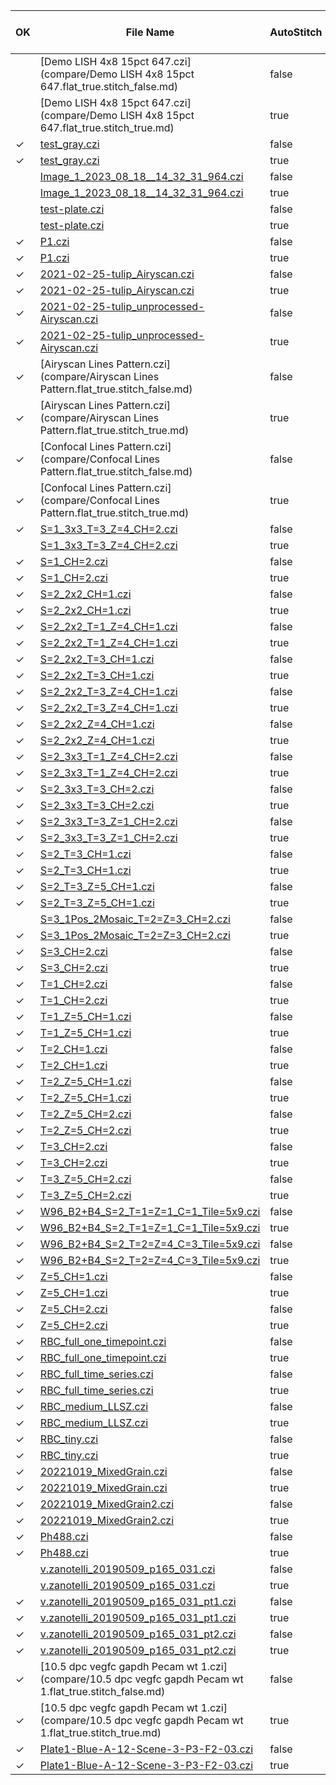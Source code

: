 |OK |File Name|AutoStitch|#Diffs<br>(Critical)|#Diffs|#Diffs Ignored|#DiffsPixels|Mem Gain|Init Time Gain|Read Time Gain|
|---|---------|----------|--------------------|------|--------------|------------|--------|--------------|--------------|
| |[Demo LISH 4x8 15pct 647.czi](compare/Demo LISH 4x8 15pct 647.flat_true.stitch_false.md)|false|0|5384|62|0|3.2|0.6|0.5|
| |[Demo LISH 4x8 15pct 647.czi](compare/Demo LISH 4x8 15pct 647.flat_true.stitch_true.md)|true|0|114|0|0|11.1|1.4|1.2|
|✓|[test_gray.czi](compare/test_gray.flat_true.stitch_false.md)|false|0|0|35|0|1.4|0.5|1.1|
|✓|[test_gray.czi](compare/test_gray.flat_true.stitch_true.md)|true|0|0|0|0|2.3|1.1|1.2|
| |[Image_1_2023_08_18__14_32_31_964.czi](compare/Image_1_2023_08_18__14_32_31_964.flat_true.stitch_false.md)|false|0|19|6|0|1.6|1.7|1.1|
| |[Image_1_2023_08_18__14_32_31_964.czi](compare/Image_1_2023_08_18__14_32_31_964.flat_true.stitch_true.md)|true|0|4|0|0|1.6|0.9|1.1|
| |[test-plate.czi](compare/test-plate.flat_true.stitch_false.md)|false|0|495|99|0|1.3|0.4|1.1|
| |[test-plate.czi](compare/test-plate.flat_true.stitch_true.md)|true|0|495|99|0|1.3|0.4|1.1|
|✓|[P1.czi](compare/P1.flat_true.stitch_false.md)|false|0|0|0|0|1.8|1.1|0.8|
|✓|[P1.czi](compare/P1.flat_true.stitch_true.md)|true|0|0|0|0|1.8|0.8|1.1|
|✓|[2021-02-25-tulip_Airyscan.czi](compare/2021-02-25-tulip_Airyscan.flat_true.stitch_false.md)|false|0|0|0|0|1.7|1.4|1.4|
|✓|[2021-02-25-tulip_Airyscan.czi](compare/2021-02-25-tulip_Airyscan.flat_true.stitch_true.md)|true|0|0|0|0|1.7|1.1|1.4|
|✓|[2021-02-25-tulip_unprocessed-Airyscan.czi](compare/2021-02-25-tulip_unprocessed-Airyscan.flat_true.stitch_false.md)|false|0|0|3255|0|2.1|0.9|1.2|
|✓|[2021-02-25-tulip_unprocessed-Airyscan.czi](compare/2021-02-25-tulip_unprocessed-Airyscan.flat_true.stitch_true.md)|true|0|0|3255|0|2.1|1.1|1.0|
|✓|[Airyscan Lines Pattern.czi](compare/Airyscan Lines Pattern.flat_true.stitch_false.md)|false|0|0|0|0|1.6|1.4|1.3|
|✓|[Airyscan Lines Pattern.czi](compare/Airyscan Lines Pattern.flat_true.stitch_true.md)|true|0|0|0|0|1.6|1.3|1.3|
|✓|[Confocal Lines Pattern.czi](compare/Confocal Lines Pattern.flat_true.stitch_false.md)|false|0|0|0|0|1.6|1.3|1.3|
|✓|[Confocal Lines Pattern.czi](compare/Confocal Lines Pattern.flat_true.stitch_true.md)|true|0|0|0|0|1.6|1.0|1.5|
|✓|[S=1_3x3_T=3_Z=4_CH=2.czi](compare/S=1_3x3_T=3_Z=4_CH=2.flat_true.stitch_false.md)|false|0|0|9|0|1.4|0.9|1.0|
| |[S=1_3x3_T=3_Z=4_CH=2.czi](compare/S=1_3x3_T=3_Z=4_CH=2.flat_true.stitch_true.md)|true|0|2|123|0|1.4|1.4|1.2|
|✓|[S=1_CH=2.czi](compare/S=1_CH=2.flat_true.stitch_false.md)|false|0|0|1|0|1.3|1.6|1.4|
|✓|[S=1_CH=2.czi](compare/S=1_CH=2.flat_true.stitch_true.md)|true|0|0|1|0|1.3|1.4|1.1|
|✓|[S=2_2x2_CH=1.czi](compare/S=2_2x2_CH=1.flat_true.stitch_false.md)|false|0|0|24|0|1.3|1.0|1.1|
|✓|[S=2_2x2_CH=1.czi](compare/S=2_2x2_CH=1.flat_true.stitch_true.md)|true|0|0|25|0|1.3|0.9|1.1|
|✓|[S=2_2x2_T=1_Z=4_CH=1.czi](compare/S=2_2x2_T=1_Z=4_CH=1.flat_true.stitch_false.md)|false|0|0|48|0|1.3|0.9|1.3|
|✓|[S=2_2x2_T=1_Z=4_CH=1.czi](compare/S=2_2x2_T=1_Z=4_CH=1.flat_true.stitch_true.md)|true|0|0|55|0|1.3|1.1|1.5|
|✓|[S=2_2x2_T=3_CH=1.czi](compare/S=2_2x2_T=3_CH=1.flat_true.stitch_false.md)|false|0|0|40|0|1.3|1.3|1.7|
|✓|[S=2_2x2_T=3_CH=1.czi](compare/S=2_2x2_T=3_CH=1.flat_true.stitch_true.md)|true|0|0|43|0|1.3|0.9|1.4|
|✓|[S=2_2x2_T=3_Z=4_CH=1.czi](compare/S=2_2x2_T=3_Z=4_CH=1.flat_true.stitch_false.md)|false|0|0|112|0|1.3|0.8|1.4|
|✓|[S=2_2x2_T=3_Z=4_CH=1.czi](compare/S=2_2x2_T=3_Z=4_CH=1.flat_true.stitch_true.md)|true|0|0|133|0|1.3|1.3|1.2|
|✓|[S=2_2x2_Z=4_CH=1.czi](compare/S=2_2x2_Z=4_CH=1.flat_true.stitch_false.md)|false|0|0|48|0|1.3|1.0|1.2|
|✓|[S=2_2x2_Z=4_CH=1.czi](compare/S=2_2x2_Z=4_CH=1.flat_true.stitch_true.md)|true|0|0|55|0|1.3|0.9|1.7|
|✓|[S=2_3x3_T=1_Z=4_CH=2.czi](compare/S=2_3x3_T=1_Z=4_CH=2.flat_true.stitch_false.md)|false|0|0|18|0|1.3|0.8|1.0|
|✓|[S=2_3x3_T=1_Z=4_CH=2.czi](compare/S=2_3x3_T=1_Z=4_CH=2.flat_true.stitch_true.md)|true|0|0|95|0|1.4|1.2|1.1|
|✓|[S=2_3x3_T=3_CH=2.czi](compare/S=2_3x3_T=3_CH=2.flat_true.stitch_false.md)|false|0|0|18|0|1.3|0.7|1.1|
|✓|[S=2_3x3_T=3_CH=2.czi](compare/S=2_3x3_T=3_CH=2.flat_true.stitch_true.md)|true|0|0|73|0|1.4|1.2|1.4|
|✓|[S=2_3x3_T=3_Z=1_CH=2.czi](compare/S=2_3x3_T=3_Z=1_CH=2.flat_true.stitch_false.md)|false|0|0|18|0|1.3|0.9|1.2|
|✓|[S=2_3x3_T=3_Z=1_CH=2.czi](compare/S=2_3x3_T=3_Z=1_CH=2.flat_true.stitch_true.md)|true|0|0|73|0|1.3|1.0|1.1|
|✓|[S=2_T=3_CH=1.czi](compare/S=2_T=3_CH=1.flat_true.stitch_false.md)|false|0|0|2|0|1.3|0.7|1.2|
|✓|[S=2_T=3_CH=1.czi](compare/S=2_T=3_CH=1.flat_true.stitch_true.md)|true|0|0|2|0|1.3|1.0|1.3|
|✓|[S=2_T=3_Z=5_CH=1.czi](compare/S=2_T=3_Z=5_CH=1.flat_true.stitch_false.md)|false|0|0|2|0|1.3|1.0|1.1|
|✓|[S=2_T=3_Z=5_CH=1.czi](compare/S=2_T=3_Z=5_CH=1.flat_true.stitch_true.md)|true|0|0|2|0|1.3|1.1|1.3|
| |[S=3_1Pos_2Mosaic_T=2=Z=3_CH=2.czi](compare/S=3_1Pos_2Mosaic_T=2=Z=3_CH=2.flat_true.stitch_false.md)|false|116|925|978|404999|1.5|0.7|1.6|
|✓|[S=3_1Pos_2Mosaic_T=2=Z=3_CH=2.czi](compare/S=3_1Pos_2Mosaic_T=2=Z=3_CH=2.flat_true.stitch_true.md)|true|0|0|161|0|1.5|0.6|1.4|
|✓|[S=3_CH=2.czi](compare/S=3_CH=2.flat_true.stitch_false.md)|false|0|0|3|0|1.3|0.8|1.2|
|✓|[S=3_CH=2.czi](compare/S=3_CH=2.flat_true.stitch_true.md)|true|0|0|3|0|1.3|1.0|1.0|
|✓|[T=1_CH=2.czi](compare/T=1_CH=2.flat_true.stitch_false.md)|false|0|0|1|0|1.3|1.5|1.2|
|✓|[T=1_CH=2.czi](compare/T=1_CH=2.flat_true.stitch_true.md)|true|0|0|1|0|1.3|1.5|1.3|
|✓|[T=1_Z=5_CH=1.czi](compare/T=1_Z=5_CH=1.flat_true.stitch_false.md)|false|0|0|0|0|1.3|1.0|1.4|
|✓|[T=1_Z=5_CH=1.czi](compare/T=1_Z=5_CH=1.flat_true.stitch_true.md)|true|0|0|0|0|1.3|0.9|1.0|
|✓|[T=2_CH=1.czi](compare/T=2_CH=1.flat_true.stitch_false.md)|false|0|0|0|0|1.3|1.6|1.4|
|✓|[T=2_CH=1.czi](compare/T=2_CH=1.flat_true.stitch_true.md)|true|0|0|0|0|1.3|1.4|1.5|
|✓|[T=2_Z=5_CH=1.czi](compare/T=2_Z=5_CH=1.flat_true.stitch_false.md)|false|0|0|0|0|1.3|1.0|1.2|
|✓|[T=2_Z=5_CH=1.czi](compare/T=2_Z=5_CH=1.flat_true.stitch_true.md)|true|0|0|0|0|1.3|0.9|1.1|
|✓|[T=2_Z=5_CH=2.czi](compare/T=2_Z=5_CH=2.flat_true.stitch_false.md)|false|0|0|1|0|1.3|1.5|1.0|
|✓|[T=2_Z=5_CH=2.czi](compare/T=2_Z=5_CH=2.flat_true.stitch_true.md)|true|0|0|1|0|1.3|0.9|1.5|
|✓|[T=3_CH=2.czi](compare/T=3_CH=2.flat_true.stitch_false.md)|false|0|0|1|0|1.3|0.9|1.2|
|✓|[T=3_CH=2.czi](compare/T=3_CH=2.flat_true.stitch_true.md)|true|0|0|1|0|1.3|1.1|1.2|
|✓|[T=3_Z=5_CH=2.czi](compare/T=3_Z=5_CH=2.flat_true.stitch_false.md)|false|0|0|1|0|1.3|1.3|1.8|
|✓|[T=3_Z=5_CH=2.czi](compare/T=3_Z=5_CH=2.flat_true.stitch_true.md)|true|0|0|1|0|1.3|1.2|1.1|
|✓|[W96_B2+B4_S=2_T=1=Z=1_C=1_Tile=5x9.czi](compare/W96_B2+B4_S=2_T=1=Z=1_C=1_Tile=5x9.flat_true.stitch_false.md)|false|0|0|90|0|1.3|0.6|1.5|
|✓|[W96_B2+B4_S=2_T=1=Z=1_C=1_Tile=5x9.czi](compare/W96_B2+B4_S=2_T=1=Z=1_C=1_Tile=5x9.flat_true.stitch_true.md)|true|0|0|40|0|1.4|0.8|0.9|
|✓|[W96_B2+B4_S=2_T=2=Z=4_C=3_Tile=5x9.czi](compare/W96_B2+B4_S=2_T=2=Z=4_C=3_Tile=5x9.flat_true.stitch_false.md)|false|0|0|90|0|1.9|0.8|1.2|
|✓|[W96_B2+B4_S=2_T=2=Z=4_C=3_Tile=5x9.czi](compare/W96_B2+B4_S=2_T=2=Z=4_C=3_Tile=5x9.flat_true.stitch_true.md)|true|0|0|406|0|2.5|2.8|1.0|
|✓|[Z=5_CH=1.czi](compare/Z=5_CH=1.flat_true.stitch_false.md)|false|0|0|0|0|1.3|0.9|1.1|
|✓|[Z=5_CH=1.czi](compare/Z=5_CH=1.flat_true.stitch_true.md)|true|0|0|0|0|1.3|0.9|1.2|
|✓|[Z=5_CH=2.czi](compare/Z=5_CH=2.flat_true.stitch_false.md)|false|0|0|1|0|1.3|0.9|1.3|
|✓|[Z=5_CH=2.czi](compare/Z=5_CH=2.flat_true.stitch_true.md)|true|0|0|1|0|1.3|1.0|1.1|
|✓|[RBC_full_one_timepoint.czi](compare/RBC_full_one_timepoint.flat_true.stitch_false.md)|false|0|0|833|0|1.7|2.8|2.5|
|✓|[RBC_full_one_timepoint.czi](compare/RBC_full_one_timepoint.flat_true.stitch_true.md)|true|0|0|833|0|1.7|2.6|1.6|
|✓|[RBC_full_time_series.czi](compare/RBC_full_time_series.flat_true.stitch_false.md)|false|0|0|2499|0|2.0|4.7|4.3|
|✓|[RBC_full_time_series.czi](compare/RBC_full_time_series.flat_true.stitch_true.md)|true|0|0|2499|0|2.0|4.2|2.1|
|✓|[RBC_medium_LLSZ.czi](compare/RBC_medium_LLSZ.flat_true.stitch_false.md)|false|0|0|4165|0|2.2|5.3|5.5|
|✓|[RBC_medium_LLSZ.czi](compare/RBC_medium_LLSZ.flat_true.stitch_true.md)|true|0|0|4165|0|2.2|5.6|1.8|
|✓|[RBC_tiny.czi](compare/RBC_tiny.flat_true.stitch_false.md)|false|0|0|833|0|1.7|2.5|2.8|
|✓|[RBC_tiny.czi](compare/RBC_tiny.flat_true.stitch_true.md)|true|0|0|833|0|1.7|4.0|1.5|
|✓|[20221019_MixedGrain.czi](compare/20221019_MixedGrain.flat_true.stitch_false.md)|false|0|0|0|0|1.8|1.1|1.1|
|✓|[20221019_MixedGrain.czi](compare/20221019_MixedGrain.flat_true.stitch_true.md)|true|0|0|0|0|1.8|1.0|1.2|
|✓|[20221019_MixedGrain2.czi](compare/20221019_MixedGrain2.flat_true.stitch_false.md)|false|0|0|0|0|1.9|1.5|1.2|
|✓|[20221019_MixedGrain2.czi](compare/20221019_MixedGrain2.flat_true.stitch_true.md)|true|0|0|0|0|1.9|1.1|1.2|
|✓|[Ph488.czi](compare/Ph488.flat_true.stitch_false.md)|false|0|0|0|0|1.7|1.1|1.1|
|✓|[Ph488.czi](compare/Ph488.flat_true.stitch_true.md)|true|0|0|0|0|1.7|0.9|1.4|
| |[v.zanotelli_20190509_p165_031.czi](compare/v.zanotelli_20190509_p165_031.flat_true.stitch_false.md)|false|117|1864|184|1299741|1.1|0.8|1.2|
| |[v.zanotelli_20190509_p165_031.czi](compare/v.zanotelli_20190509_p165_031.flat_true.stitch_true.md)|true|0|143|15|127797|1.1|1.5|1.4|
|✓|[v.zanotelli_20190509_p165_031_pt1.czi](compare/v.zanotelli_20190509_p165_031_pt1.flat_true.stitch_false.md)|false|0|0|6|0|1.2|1.2|1.3|
|✓|[v.zanotelli_20190509_p165_031_pt1.czi](compare/v.zanotelli_20190509_p165_031_pt1.flat_true.stitch_true.md)|true|0|0|6|0|1.2|1.1|1.0|
|✓|[v.zanotelli_20190509_p165_031_pt2.czi](compare/v.zanotelli_20190509_p165_031_pt2.flat_true.stitch_false.md)|false|0|0|4|0|1.2|1.3|1.1|
|✓|[v.zanotelli_20190509_p165_031_pt2.czi](compare/v.zanotelli_20190509_p165_031_pt2.flat_true.stitch_true.md)|true|0|0|4|0|1.2|1.3|1.0|
|✓|[10.5 dpc vegfc gapdh Pecam wt 1.czi](compare/10.5 dpc vegfc gapdh Pecam wt 1.flat_true.stitch_false.md)|false|0|0|0|0|1.4|1.0|1.1|
|✓|[10.5 dpc vegfc gapdh Pecam wt 1.czi](compare/10.5 dpc vegfc gapdh Pecam wt 1.flat_true.stitch_true.md)|true|0|0|0|0|1.4|1.0|1.4|
|✓|[Plate1-Blue-A-12-Scene-3-P3-F2-03.czi](compare/Plate1-Blue-A-12-Scene-3-P3-F2-03.flat_true.stitch_false.md)|false|0|0|21|0|1.2|0.9|1.0|
|✓|[Plate1-Blue-A-12-Scene-3-P3-F2-03.czi](compare/Plate1-Blue-A-12-Scene-3-P3-F2-03.flat_true.stitch_true.md)|true|0|0|21|0|1.2|0.9|1.2|
